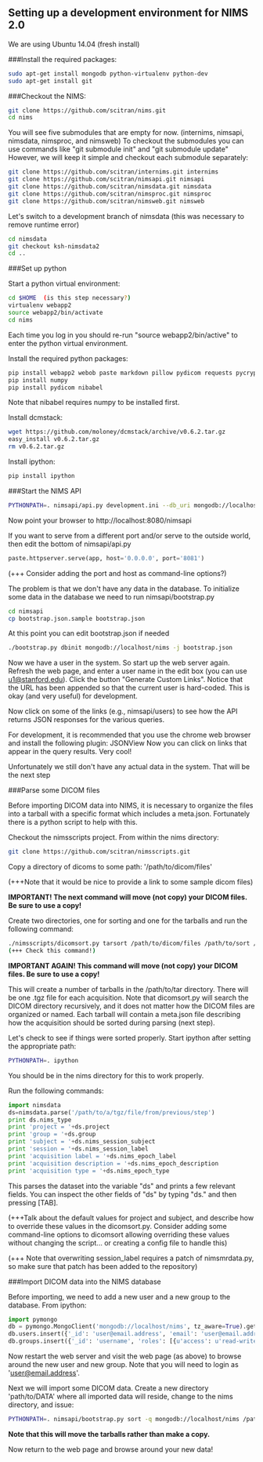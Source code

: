 ## Setting up a development environment for NIMS 2.0

We are using Ubuntu 14.04 (fresh install)

###Install the required packages:

```sh
sudo apt-get install mongodb python-virtualenv python-dev
sudo apt-get install git
```

###Checkout the NIMS:
```sh
git clone https://github.com/scitran/nims.git
cd nims
```

You will see five submodules that are empty for now. (internims, nimsapi, nimsdata, nimsproc, and nimsweb)
To checkout the submodules you can use commands like "git submodule init" and "git submodule update"
However, we will keep it simple and checkout each submodule separately:

```sh
git clone https://github.com/scitran/internims.git internims
git clone https://github.com/scitran/nimsapi.git nimsapi
git clone https://github.com/scitran/nimsdata.git nimsdata
git clone https://github.com/scitran/nimsproc.git nimsproc
git clone https://github.com/scitran/nimsweb.git nimsweb
```

Let's switch to a development branch of nimsdata (this was necessary to remove runtime error)
```sh
cd nimsdata
git checkout ksh-nimsdata2
cd ..
```

###Set up python

Start a python virtual environment:
```sh
cd $HOME  (is this step necessary?)
virtualenv webapp2
source webapp2/bin/activate
cd nims
```

Each time you log in you should re-run "source webapp2/bin/active" to enter the python virtual environment.

Install the required python packages:
```sh
pip install webapp2 webob paste markdown pillow pydicom requests pycrypto (pycrypto will not be needed in the updated version)
pip install numpy
pip install pydicom nibabel
```

Note that nibabel requires numpy to be installed first.

Install dcmstack:
```sh
wget https://github.com/moloney/dcmstack/archive/v0.6.2.tar.gz
easy_install v0.6.2.tar.gz
rm v0.6.2.tar.gz
```

Install ipython:
```sh
pip install ipython
```


###Start the NIMS API
```sh
PYTHONPATH=. nimsapi/api.py development.ini --db_uri mongodb://localhost/nims --store_path=/tmp
```

Now point your browser to http://localhost:8080/nimsapi

If you want to serve from a different port and/or serve to the outside world, then edit the bottom of nimsapi/api.py
```python
paste.httpserver.serve(app, host='0.0.0.0', port='8081')
```

(+++ Consider adding the port and host as command-line options?)
  
The problem is that we don't have any data in the database.
To initialize some data in the database we need to run nimsapi/bootstrap.py
```sh
cd nimsapi
cp bootstrap.json.sample bootstrap.json
```

At this point you can edit bootstrap.json if needed
```sh
./bootstrap.py dbinit mongodb://localhost/nims -j bootstrap.json
```

Now we have a user in the system. So start up the web server again. Refresh the web page, and enter a user name in the edit box (you can use u1@stanford.edu). Click the button "Generate Custom Links". Notice that the URL has been appended so that the current user is hard-coded. This is okay (and very useful) for development.

Now click on some of the links (e.g., nimsapi/users) to see how the API returns JSON responses for the various queries.

For development, it is recommended that you use the chrome web browser and install the following plugin: JSONView
Now you can click on links that appear in the query results. Very cool!

Unfortunately we still don't have any actual data in the system. That will be the next step

###Parse some DICOM files

Before importing DICOM data into NIMS, it is necessary to organize the files into a tarball with a specific format which includes a meta.json. Fortunately there is a python script to help with this.

Checkout the nimsscripts project. From within the nims directory:
```sh
git clone https://github.com/scitran/nimsscripts.git
```

Copy a directory of dicoms to some path: '/path/to/dicom/files'

(+++Note that it would be nice to provide a link to some sample dicom files)

**IMPORTANT! The next command will move (not copy) your DICOM files. Be sure to use a copy!**

Create two directories, one for sorting and one for the tarballs and run the following command:

```sh
./nimsscripts/dicomsort.py tarsort /path/to/dicom/files /path/to/sort /path/to/tarballs
(+++ Check this command!)
```

**IMPORTANT AGAIN! This command will move (not copy) your DICOM files. Be sure to use a copy!**

This will create a number of tarballs in the /path/to/tar directory. There will be one .tgz file for each acquisition. Note that dicomsort.py will search the DICOM directory recursively, and it does not matter how the DICOM files are organized or named. Each tarball will contain a meta.json file describing how the acquisition should be sorted during parsing (next step).

Let's check to see if things were sorted properly. Start ipython after setting the appropriate path:
```sh
PYTHONPATH=. ipython
```

You should be in the nims directory for this to work properly.

Run the following commands:

```python
import nimsdata
ds=nimsdata.parse('/path/to/a/tgz/file/from/previous/step')
print ds.nims_type
print 'project = '+ds.project
print 'group = '+ds.group
print 'subject = '+ds.nims_session_subject
print 'session = '+ds.nims_session_label
print 'acquisition label = '+ds.nims_epoch_label
print 'acquisition description = '+ds.nims_epoch_description
print 'acquisition type = '+ds.nims_epoch_type
```

This parses the dataset into the variable "ds" and prints a few relevant fields. You can inspect the other fields of "ds" by typing "ds." and then pressing \[TAB\].

(+++Talk about the default values for project and subject, and describe how to override these values in the dicomsort.py. Consider adding some command-line options to dicomsort allowing overriding these values without changing the script... or creating a config file to handle this)

(+++ Note that overwriting session_label requires a patch of nimsmrdata.py, so make sure that patch has been added to the repository)


###Import DICOM data into the NIMS database

Before importing, we need to add a new user and a new group to the database. From ipython:

```python
import pymongo
db = pymongo.MongoClient('mongodb://localhost/nims', tz_aware=True).get_default_database()
db.users.insert({'_id': 'user@email.address', 'email': 'user@email.address', 'firstname': 'John', 'lastname': 'Doe', 'superuser': True})
db.groups.insert({'_id': 'username', 'roles': [{u'access': u'read-write', u'share': True, u'uid': u'user@email.address'}]})
```

Now restart the web server and visit the web page (as above) to browse around the new user and new group. Note that you will need to login as 'user@email.address'.

Next we will import some DICOM data. Create a new directory 'path/to/DATA' where all imported data will reside, change to the nims directory, and issue:

```sh
PYTHONPATH=. nimsapi/bootstrap.py sort -q mongodb://localhost/nims /path/to/tarballs /path/to/DATA
```

**Note that this will move the tarballs rather than make a copy.**

Now return to the web page and browse around your new data!

